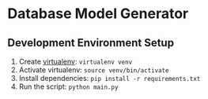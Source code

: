 # Database Model Generator

## Development Environment Setup

1. Create [virtualenv](https://virtualenv.pypa.io/en/latest/user_guide.html): `virtualenv venv`
2. Activate virtualenv: `source venv/bin/activate`
3. Install dependencies: `pip install -r requirements.txt`
4. Run the script: `python main.py`
